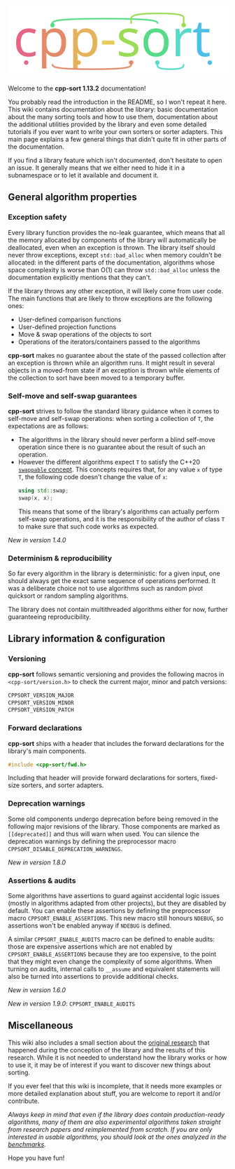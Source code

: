 ![cpp-sort logo](images/cpp-sort-logo.svg)

Welcome to the **cpp-sort 1.13.2** documentation!

You probably read the introduction in the README, so I won't repeat it here. This wiki contains documentation about the library: basic documentation about the many sorting tools and how to use them, documentation about the additional utilities provided by the library and even some detailed tutorials if you ever want to write your own sorters or sorter adapters. This main page explains a few general things that didn't quite fit in other parts of the documentation.

If you find a library feature which isn't documented, don't hesitate to open an issue. It generally means that we either need to hide it in a subnamespace or to let it available and document it.

## General algorithm properties

### Exception safety

Every library function provides the no-leak guarantee, which means that all the memory allocated by components of the library will automatically be deallocated, even when an exception is thrown. The library itself should never throw exceptions, except `std::bad_alloc` when memory couldn't be allocated: in the different parts of the documentation, algorithms whose space complexity is worse than O(1) can throw `std::bad_alloc` unless the documentation explicitly mentions that they can't.

If the library throws any other exception, it will likely come from user code. The main functions that are likely to throw exceptions are the following ones:
* User-defined comparison functions
* User-defined projection functions
* Move & swap operations of the objects to sort
* Operations of the iterators/containers passed to the algorithms

**cpp-sort** makes no guarantee about the state of the passed collection after an exception is thrown while an algorithm runs. It might result in several objects in a moved-from state if an exception is thrown while elements of the collection to sort have been moved to a temporary buffer.

### Self-move and self-swap guarantees

**cpp-sort** strives to follow the standard library guidance when it comes to self-move and self-swap operations: when sorting a collection of `T`, the expectations are as follows:
* The algorithms in the library should never perform a blind self-move operation since there is no guarantee about the result of such an operation.
* However the different algorithms expect `T` to satisfy the C++20 [`swappable` concept][swappable]. This concepts requires that, for any value `x` of type `T`, the following code doesn't change the value of `x`:
    ```cpp
    using std::swap;
    swap(x, x);
    ```
    This means that some of the library's algorithms can actually perform self-swap operations, and it is the responsibility of the author of class `T` to make sure that such code works as expected.

*New in version 1.4.0*

### Determinism & reproducibility

So far every algorithm in the library is deterministic: for a given input, one should always get the exact same sequence of operations performed. It was a deliberate choice not to use algorithms such as random pivot quicksort or random sampling algorithms.

The library does not contain multithreaded algorithms either for now, further guaranteeing reproducibility.

## Library information & configuration

### Versioning

**cpp-sort** follows semantic versioning and provides the following macros in `<cpp-sort/version.h>` to check the current major, minor and patch versions:

```cpp
CPPSORT_VERSION_MAJOR
CPPSORT_VERSION_MINOR
CPPSORT_VERSION_PATCH
```

### Forward declarations

**cpp-sort** ships with a header that includes the forward declarations for the library's main components.

```cpp
#include <cpp-sort/fwd.h>
```

Including that header will provide forward declarations for sorters, fixed-size sorters, and sorter adapters.

### Deprecation warnings

Some old components undergo deprecation before being removed in the following major revisions of the library. Those components are marked as `[[deprecated]]` and thus will warn when used. You can silence the deprecation warnings by defining the preprocessor macro `CPPSORT_DISABLE_DEPRECATION_WARNINGS`.

*New in version 1.8.0*

### Assertions & audits

Some algorithms have assertions to guard against accidental logic issues (mostly in algorithms adapted from other projects), but they are disabled by default. You can enable these assertions by defining the preprocessor macro `CPPSORT_ENABLE_ASSERTIONS`. This new macro still honours `NDEBUG`, so assertions won't be enabled anyway if `NDEBUG` is defined.

A similar `CPPSORT_ENABLE_AUDITS` macro can be defined to enable audits: those are expensive assertions which are not enabled by `CPPSORT_ENABLE_ASSERTIONS` because they are too expensive, to the point that they might even change the complexity of some algorithms. When turning on audits, internal calls to `__assume` and equivalent statements will also be turned into assertions to provide additional checks.

*New in version 1.6.0*

*New in version 1.9.0*: `CPPSORT_ENABLE_AUDITS`

## Miscellaneous

This wiki also includes a small section about the [original research][original-research] that happened during the conception of the library and the results of this research. While it is not needed to understand how the library works or how to use it, it may be of interest if you want to discover new things about sorting.

If you ever feel that this wiki is incomplete, that it needs more examples or more detailed explanation about stuff, you are welcome to report it and/or contribute.

*Always keep in mind that even if the library does contain production-ready algorithms, many of them are also experimental algorithms taken straight from research papers and reimplemented from scratch. If you are only interested in usable algorithms, you should look at the ones analyzed in the [benchmarks][benchmarks].*

Hope you have fun!

  [benchmarks]: Benchmarks.md
  [original-research]: Original-research.md
  [swappable]: https://en.cppreference.com/w/cpp/concepts/swappable
